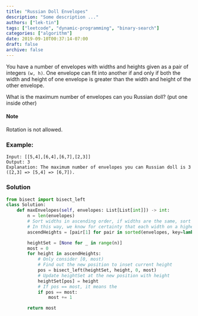 ```yaml
---
title: "Russian Doll Envelopes"
description: "Some description ..."
authors: ["lek-tin"]
tags: ["leetcode", "dynamic-programming", "binary-search"]
categories: ["algorithm"]
date: 2019-09-10T00:37:14-07:00
draft: false
archive: false
---
```

You have a number of envelopes with widths and heights given as a pair of integers `(w, h)`. One envelope can fit into another if and only if both the width and height of one envelope is greater than the width and height of the other envelope.

What is the maximum number of envelopes can you Russian doll? (put one inside other)

#### Note
Rotation is not allowed.

### Example:
```
Input: [[5,4],[6,4],[6,7],[2,3]]
Output: 3
Explanation: The maximum number of envelopes you can Russian doll is 3 ([2,3] => [5,4] => [6,7]).
```

### Solution
```python
from bisect import bisect_left
class Solution:
    def maxEnvelopes(self, envelopes: List[List[int]]) -> int:
        n = len(envelopes)
        # Sort widths in ascending order, if widths are the same, sort heights in descending order
        # In this way, we know for certainty that each width on a higher order can contain that on a lower order
        ascendHeights = [pair[1] for pair in sorted(envelopes, key=lambda x: (x[0], -x[1]))]

        heightSet = [None for _ in range(n)]
        most = 0
        for height in ascendHeights:
            # Only consider [0, most)
            # Find out the new position to inset current height
            pos = bisect_left(heightSet, height, 0, most)
            # Update heightSet at the new position with height
            heightSet[pos] = height
            # If pos == most, it means the 
            if pos == most:
                most += 1

        return most
```